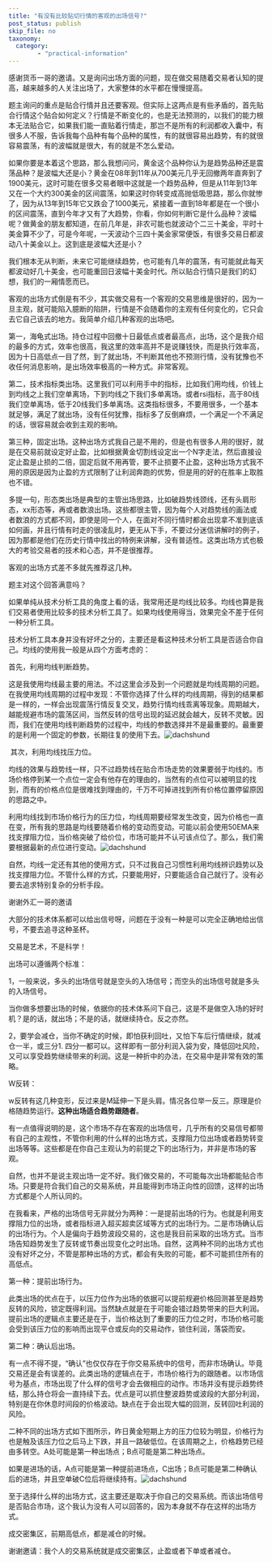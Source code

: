 ```yaml
---
title: "有没有比较贴切行情的客观的出场信号?"
post_status: publish
skip_file: no
taxonomy:
  category:
        - "practical-information"
---
```


感谢货币一哥的邀请。又是询问出场方面的问题，现在做交易随着交易者认知的提高，越来越多的人关注出场了，大家整体的水平都在慢慢提高。

题主询问的重点是贴合行情并且还要客观。但实际上这两点是有些矛盾的，首先贴合行情这个贴合如何定义？行情是不断变化的，也是无法预测的，以我们的能力根本无法贴合它，如果我们能一直贴着行情走，那岂不是所有的利润都收入囊中，有很多人不服，告诉我每个品种有每个品种的属性，有的就很容易出趋势，有的就很容易震荡，有的波幅就是很大，有的就是不怎么爱动。

如果你要是本着这个思路，那么我想问问，黄金这个品种你认为是趋势品种还是震荡品种？是波幅大还是小？黄金在08年到11年从700美元几乎无回撤两年直奔到了1900美元，这时可能在很多交易者眼中这就是一个趋势品种，但是从11年到13年又在一个大约300美金的区间震荡，如果这时你转变成高抛低吸思路，那么你就惨了，因为从13年到15年它又跌会了1000美元，紧接着一直到18年都是在一个很小的区间震荡，直到今年才又有了大趋势，你看，你如何判断它是什么品种？波幅呢？做黄金的朋友都知道，在前几年是，非农可能也就波动个二三十美金，平时十美金算不少了，可是今年呢，一天波动个三四十美金家常便饭，有很多交易日都波动八十美金以上。这到底是波幅大还是小？

我们根本无从判断，未来它可能继续趋势，也可能有几年的震荡，有可能就此每天都波动好几十美金，也可能重回日波幅十美金时代。所以贴合行情只是我们的幻想，我们的一厢情愿而已。

客观的出场方式倒是有不少，其实做交易有一个客观的交易思维是很好的，因为一旦主观，就可能陷入臆断的陷阱，行情是不会随着你的主观有任何变化的，它只会去它自己该去的地方。我简单介绍几种客观的出场吧。

第一，海龟式出场。持仓过程中回撤十日最低点或者最高点，出场，这个是我介绍的最多的方式，效率也很高，我这里的效率高并不是说赚钱快，而是执行效率高，因为十日高低点一目了然，到了就出场，不判断其他也不预测行情，没有犹豫也不收任何消息影响，是出场效率极高的一种方式。非常客观。

第二，技术指标类出场。这里我们可以利用手中的指标，比如我们用均线，价钱上到均线之上我们空单离场，下到均线之下我们多单离场。或者rsi指标，高于80线我们空单离场，低于20线我们多单离场。这类指标很多，不要用很多，一个基本就足够，满足了就出场，没有任何犹豫，指标多了反倒麻烦，一个满足一个不满足的话，很容易就会收到主观的影响。

第三种，固定出场。这种出场方式我自己是不用的，但是也有很多人用的很好，就是在交易前就设定好止盈，比如根据黄金切割线设定出一个N字走法，然后直接设定止盈是止损的二倍，固定后就不用再管，要不止损要不止盈，这种出场方式我不用的原因是因为止盈的方式限制了让利润奔跑的优势，但是用的好的在胜率上取胜也不错。

多提一句，形态类出场是典型的主管出场思路，比如破趋势线颈线，还有头肩形态，xx形态等，再或者数浪出场。这些都很主管，因为每个人对趋势线的画法或者数浪的方式都不同，即使是同一个人，在面对不同行情时都会出现拿不准到底该如何画，并且行情有时走的很凌乱时，更无从下手，不要过分迷信讲解时的例子，因为那都是他们在历史行情中找出的特例来讲解，没有普适性。这类出场方式也极大的考验交易者的技术和心态，并不是很推荐。

客观的出场方式差不多就先推荐这几种。

题主对这个回答满意吗？

如果单纯从技术分析工具的角度上看的话，我常用还是均线比较多。均线也算是我们交易者使用比较多的技术分析工具了。如果均线使用得当，效果完全不差于任何一种分析工具。

技术分析工具本身并没有好坏之分的，主要还是看这种技术分析工具是否适合你自己。均线的使用我一般是从四个方面考虑的：

首先，利用均线判断趋势。

这是我使用均线最主要的用法。不过这里会涉及到一个问题就是均线周期的问题。在我使用均线周期的过程中发现：不管你选择了什么样的均线周期，得到的结果都是一样的，一样会出现震荡行情反复交叉，趋势行情均线乖离等现象。周期越大，越能规避市场的震荡区间，当然反转的信号出现的延迟就会越大，反转不灵敏。因而，我们在使用均线判断趋势的过程中，均线的参数选择并不是最重要的。最重要的是利用一个固定的参数，长期往复的使用下去。![dachshund](https://cdn.fendou.la/funstoutiao/2020/12/153411981.png "8.png")

 其次，利用均线找压力位。

均线的效果与趋势线一样，只不过趋势线在贴合市场走势的效果要弱于均线的。市场价格停到某一个点位一定会有他存在的理由的，当然有的点位可以被明显的找到，而有的价格点位是很难找到理由的，千万不可掉进找到所有价格位置停留原因的思路之中。

利用均线找到市场价格行为的压力位，均线周期要经常发生改变，因为价格也一直在变，所有我的思路是均线要随着价格的变动而变动。可能以前会使用50EMA来找支撑阻力位，当价格突破了给价位，市场可能并不认可该点位了。那么，我们需要根据最新的点位进行变动。![dachshund](https://cdn.fendou.la/funstoutiao/2020/12/153425590.png "9.png")

自然，均线一定还有其他的使用方式，只不过我自己习惯性利用均线辨识趋势以及找支撑阻力位。不管什么样的方式，只要能用好，只要能适合自己就行了。没有必要去追求特别复杂的分析手段。

谢谢外汇一哥的邀请

大部分的技术体系都可以给出信号呀，问题在于没有一种是可以完全正确地给出信号，不要去追寻这种圣杯。

交易是艺术，不是科学！

出场可以遵循两个标准：

1，一般来说，多头的出场信号就是空头的入场信号；而空头的出场信号就是多头的入场信号。

当你做多想要出场的时候，依据你的技术体系问下自己，这是不是做空入场的好时机？是的话，就出场；不是的话，就继续持仓。反之亦然。

2，要学会减仓，当你不确定的时候，即怕获利回吐，又怕下车后行情继续，就减仓一半，或三分1. 四分一都可以。这样即有一部分利润入袋为安，降低回吐风险，又可以享受趋势继续带来的利润。这是一种折中的办法，在交易中是非常有效的策略。

W反转：

w反转有这几种变形，反过来是M延伸一下是头肩。情况各位举一反三。原理是价格随趋势运行。**这种出场适合趋势跟随者**‌。

有一点值得说明的是，这个市场不存在客观的出场信号，几乎所有的交易信号都带有自己的主观性，不管你利用的什么样的出场方式，支撑阻力位出场或者趋势转变出场等等。这些都是在你自己主观认为的前提之下的出场行为，并非是市场的客观。

自然，也并不是说主观出场一定不好。我们做交易的，不可能每次出场都能贴合市场。只要是符合我们自己的交易系统，并且能得到市场正向性的回馈，这样的出场方式都是个人所认同的。

在我看来，严格的出场信号无非就分为两种：一是提前出场的行为。也就是利用支撑阻力位的出场，或者指标进入超买超卖区域等方式的出场行为。二是市场确认后的出场行为。个人是偏向于趋势波段交易的，这也是我目前采取的出场方式。当市场告知趋势发生了反转或节奏出现变化之时出场。自然，这两种不同的出场方式也没有好坏之分，不管是那种出场的方式，都会有失败的可能，都不可能抓住所有的高低点。

第一种：提前出场行为。

此类出场的优点在于，以压力位作为出场的依据可以提前规避价格回测甚至是趋势反转的风险，锁定既得利润。当然缺点就是在于可能会错过趋势带来的巨大利润。提前出场的逻辑点主要还是在于，当价格达到了重要的压力位之时，市场价格可能会受到该压力位的影响而出现平仓或反向的交易动作，锁住利润，落袋而安。

第二种：确认后出场。

有一点不得不提，“确认”也仅仅存在于你交易系统中的信号，而非市场确认。毕竟交易还是会有误差的。此类出场的逻辑点在于，市场价格行为的跟随者。以市场信号为基点，市场出现了什么样的信号才会去做相应的动作。市场并没有提示趋势终结，那么持仓将会一直持续下去。优点是可以抓住整波趋势或波段的大部分利润，特别是在你休息时间段的价格波动。缺点在于会出现大幅的回测，反转回吐利润的风险。

二种不同的出场方式如下图所示，昨日黄金短期上方的压力位较为明显，价格行为也是触及该压力位之后马上下跌，并且一路破低位。在该周期之上，价格趋势已经由多转空。A处可能是第一种出场点；B点可能是第二种出场点。

如果是进场的话，A点可能是第一种提前进场点，C出场；B点可能是第二种确认后的进场，并且空单破C位后将继续持有。![dachshund](https://cdn.fendou.la/funstoutiao/2020/12/103941543.png "搜狗截图20201007103713.png")

至于选择什么样的出场方式，这主要还是取决于你自己的交易系统。而该出场信号是否贴合市场，这个我认为没有人可以回答的，因为本身就不存在这样的出场方式。

成交密集区，前期高低点，都是减仓的时候。

谢谢邀请：我个人的交易系统就是成交密集区，止盈或者下单或者减仓。
